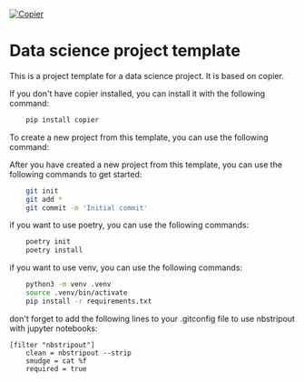 [![Copier](https://img.shields.io/endpoint?url=https://raw.githubusercontent.com/copier-org/copier/master/img/badge/badge-grayscale-border.json)](https://github.com/copier-org/copier)

# Data science project template

This is a project template for a data science project. It is based on copier.

If you don't have copier installed, you can install it with the following command:

```bash
    pip install copier
```

To create a new project from this template, you can use the following command:


After you have created a new project from this template, you can use the following commands to get started:

```bash
    git init
    git add *
    git commit -m 'Initial commit'
```

if you want to use poetry, you can use the following commands:

```bash
    poetry init
    poetry install
```

if you want to use venv, you can use the following commands:

```bash
    python3 -m venv .venv
    source .venv/bin/activate
    pip install -r requirements.txt
```



don't forget to add the following lines to your .gitconfig file to use nbstripout with jupyter notebooks:

```
[filter "nbstripout"]
    clean = nbstripout --strip
    smudge = cat %f
    required = true
```
